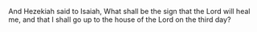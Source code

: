 And Hezekiah said to Isaiah, What shall be the sign that the Lord will heal me, and that I shall go up to the house of the Lord on the third day?

